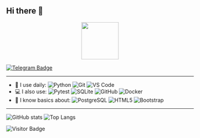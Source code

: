 ## Hi there 👋
<div id="header" align="center">
  <img src="https://i.giphy.com/media/v1.Y2lkPTc5MGI3NjExenl1ZmM1dTB3d2o3aHFia205c3F2Z3VtOTVudXdyMTE1cHdyZGhtdiZlcD12MV9pbnRlcm5hbF9naWZfYnlfaWQmY3Q9Zw/CuuSHzuc0O166MRfjt/giphy.gif" width="100"/>
</div>

[![Telegram Badge](https://img.shields.io/badge/-@DsJohny-26A5E4?style=flat-square&logo=Telegram&logoColor=white&link=https://t.me/dsjohny)](https://t.me/DsJohnY)

---

- 🚀 I use daily:
  ![Python](https://img.shields.io/badge/-Python-A6AB26?style=flat-square&logo=Python)
  ![Git](https://img.shields.io/badge/-Git-black?style=flat-square&logo=git)
  ![VS Code](https://img.shields.io/badge/-VS%20Code-007ACC?style=flat-square&logo=visual-studio-code)
- 💻 I also use:
  ![Pytest](https://img.shields.io/badge/-Pytest-DBD321?style=flat-square&logo=Pytest)
  ![SQLite](https://img.shields.io/badge/-SQLite-003B57?style=flat-square&logo=sqlite)
  ![GitHub](https://img.shields.io/badge/-GitHub-181717?style=flat-square&logo=github)
  ![Docker](https://img.shields.io/badge/-Docker-ED403B?style=flat-square&logo=Docker)
- 🤔 I know basics about:
  ![PostgreSQL](https://img.shields.io/badge/-PostgreSQL-E07358?style=flat-square&logo=postgresql)
  ![HTML5](https://img.shields.io/badge/-HTML5-103FE3?style=flat-square&logo=html5&logoColor=white)
  ![Bootstrap](https://img.shields.io/badge/-Bootstrap-40B35A?style=flat-square&logo=bootstrap)
  
---

![GitHub stats](https://github-readme-stats.vercel.app/api?username=DsJohn&count_private=true&include_all_commits=true)
![Top Langs](https://github-readme-stats.vercel.app/api/top-langs/?username=dsjohn&layout=compact&exclude_repo=carzone,online-shop-app,e-learning-app)

![Visitor Badge](https://visitor-badge.laobi.icu/badge?page_id=dsjohn.dsjohn)
